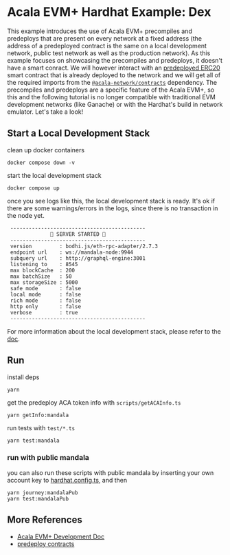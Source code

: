 # Acala EVM+ Hardhat Example: Dex
This example introduces the use of Acala EVM+ precompiles and predeploys that are present on
every network at a fixed address (the address of a predeployed contract is the same on a local
development network, public test network as well as the production network). As this example
focuses on showcasing the precompiles and predeploys, it doesn't have a smart conract. We will
however interact with an [predeployed ERC20](https://github.com/AcalaNetwork/predeploy-contracts/blob/master/contracts/docs/token/Token.md) smart contract that is already deployed to the network and we
will get all of the required imports from the
[`@acala-network/contracts`](https://github.com/AcalaNetwork/predeploy-contracts) dependency.
The precompiles and predeploys are a specific feature of the Acala EVM+, so this and the
following tutorial is no longer compatible with traditional EVM development networks (like
Ganache) or with the Hardhat's build in network emulator.
Let's take a look!


## Start a Local Development Stack
clean up docker containers
```
docker compose down -v
```

start the local development stack
```
docker compose up
```

once you see logs like this, the local development stack is ready. It's ok if there are some warnings/errors in the logs, since there is no transaction in the node yet.
```
 --------------------------------------------
              🚀 SERVER STARTED 🚀
 --------------------------------------------
 version         : bodhi.js/eth-rpc-adapter/2.7.3
 endpoint url    : ws://mandala-node:9944
 subquery url    : http://graphql-engine:3001
 listening to    : 8545
 max blockCache  : 200
 max batchSize   : 50
 max storageSize : 5000
 safe mode       : false
 local mode      : false
 rich mode       : false
 http only       : false
 verbose         : true
 --------------------------------------------
```

For more information about the local development stack, please refer to the [doc](https://evmdocs.acala.network/network/network-setup/local-development-network).


## Run
install deps
```
yarn
```

get the predeploy ACA token info with `scripts/getACAInfo.ts`
```
yarn getInfo:mandala
```

run tests with `test/*.ts`
```
yarn test:mandala
```

### run with public mandala
you can also run these scripts with public mandala by inserting your own account key to [hardhat.config.ts](./hardhat.config.ts), and then
```
yarn journey:mandalaPub
yarn test:mandalaPub
```

## More References
- [Acala EVM+ Development Doc](https://evmdocs.acala.network/)
- [predeploy contracts](https://github.com/AcalaNetwork/predeploy-contracts)